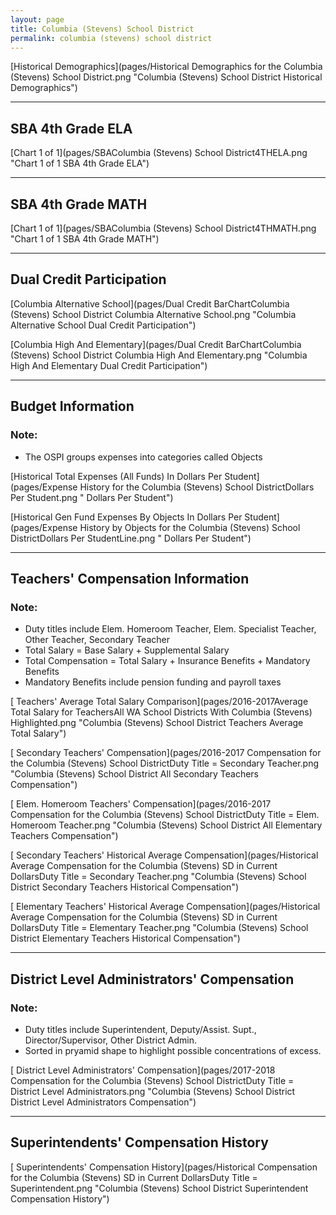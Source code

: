 ```yaml
---
layout: page
title: Columbia (Stevens) School District
permalink: columbia (stevens) school district
---
```



[Historical Demographics](pages/Historical Demographics for the Columbia (Stevens) School District.png "Columbia (Stevens) School District Historical Demographics")

___

## SBA 4th Grade ELA

[Chart 1 of 1](pages/SBAColumbia (Stevens) School District4THELA.png "Chart 1 of 1 SBA 4th Grade ELA")


___

## SBA 4th Grade MATH

[Chart 1 of 1](pages/SBAColumbia (Stevens) School District4THMATH.png "Chart 1 of 1 SBA 4th Grade MATH")


___

## Dual Credit Participation

[Columbia Alternative School](pages/Dual Credit BarChartColumbia (Stevens) School District Columbia Alternative School.png "Columbia Alternative School Dual Credit Participation")

[Columbia High And Elementary](pages/Dual Credit BarChartColumbia (Stevens) School District Columbia High And Elementary.png "Columbia High And Elementary Dual Credit Participation")


___

## Budget Information
### Note:
- The OSPI groups expenses into categories called Objects

[Historical Total Expenses (All Funds) In Dollars Per Student](pages/Expense History for the Columbia (Stevens) School DistrictDollars Per Student.png " Dollars Per Student")

[Historical Gen Fund Expenses By Objects In Dollars Per Student](pages/Expense History by Objects for the Columbia (Stevens) School DistrictDollars Per StudentLine.png " Dollars Per Student")


___

## Teachers' Compensation Information
### Note:
- Duty titles include Elem. Homeroom Teacher, Elem. Specialist Teacher, Other Teacher, Secondary Teacher
- Total Salary = Base Salary + Supplemental Salary
- Total Compensation = Total Salary + Insurance Benefits + Mandatory Benefits
- Mandatory Benefits include pension funding and payroll taxes

[ Teachers' Average Total Salary Comparison](pages/2016-2017Average Total Salary for TeachersAll WA School Districts With Columbia (Stevens) Highlighted.png "Columbia (Stevens) School District Teachers Average Total Salary")

[ Secondary Teachers' Compensation](pages/2016-2017 Compensation for the Columbia (Stevens) School DistrictDuty Title = Secondary Teacher.png "Columbia (Stevens) School District All Secondary Teachers Compensation")

[ Elem. Homeroom Teachers' Compensation](pages/2016-2017 Compensation for the Columbia (Stevens) School DistrictDuty Title = Elem. Homeroom Teacher.png "Columbia (Stevens) School District All Elementary Teachers Compensation")

[ Secondary Teachers' Historical Average Compensation](pages/Historical Average Compensation for the Columbia (Stevens) SD in Current DollarsDuty Title = Secondary Teacher.png "Columbia (Stevens) School District Secondary Teachers Historical Compensation")

[ Elementary Teachers' Historical Average Compensation](pages/Historical Average Compensation for the Columbia (Stevens) SD in Current DollarsDuty Title = Elementary Teacher.png "Columbia (Stevens) School District Elementary Teachers Historical Compensation")


___

## District Level Administrators' Compensation

### Note:
- Duty titles include Superintendent, Deputy/Assist. Supt., Director/Supervisor, Other District Admin.
- Sorted in pryamid shape to highlight possible concentrations of excess.

[ District Level Administrators' Compensation](pages/2017-2018 Compensation for the Columbia (Stevens) School DistrictDuty Title = District Level Administrators.png "Columbia (Stevens) School District District Level Administrators Compensation")


___

## Superintendents' Compensation History

[ Superintendents' Compensation History](pages/Historical Compensation for the Columbia (Stevens) SD in Current DollarsDuty Title = Superintendent.png "Columbia (Stevens) School District Superintendent Compensation History")

